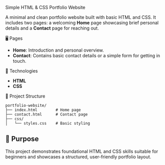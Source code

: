 

 Simple HTML & CSS Portfolio Website

A minimal and clean portfolio website built with basic HTML and CSS. It includes two pages: a welcoming **Home** page showcasing brief personal details and a **Contact** page for reaching out.

 🖥️ Pages

* **Home**: Introduction and personal overview.
* **Contact**: Contains basic contact details or a simple form for getting in touch.

🚀 Technologies

* **HTML**
* **CSS**

 📂 Project Structure

```
portfolio-website/
├── index.html        # Home page
├── contact.html      # Contact page
├── css/
│   └── styles.css    # Basic styling

```

## 🎯 Purpose

This project demonstrates foundational HTML and CSS skills suitable for beginners and showcases a structured, user-friendly portfolio layout.

